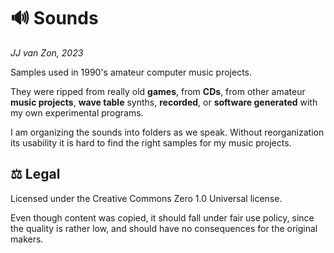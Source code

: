 🔊 Sounds
==========

*JJ van Zon, 2023*

Samples used in 1990's amateur computer music projects.

They were ripped from really old __games__, from __CDs__, from other amateur __music projects__, __wave table__ synths, __recorded__, or __software generated__ with my own experimental programs.

I am organizing the sounds into folders as we speak. Without reorganization its usability it is hard to find the right samples for my music projects.


⚖️ Legal
---------

Licensed under the Creative Commons Zero 1.0 Universal license.

Even though content was copied, it should fall under fair use policy, since the quality is rather low, and should have no consequences for the original makers.